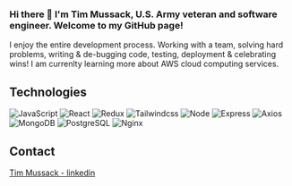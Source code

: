 <!-- <script src="https://platform.linkedin.com/badges/js/profile.js" async defer type="text/javascript"></script> -->

### Hi there 👋 I'm Tim Mussack, U.S. Army veteran and software engineer. Welcome to my GitHub page!

I enjoy the entire development process. Working with a team, solving hard problems, writing & de-bugging code, testing, deployment & celebrating wins! I am currenlty learning more about AWS cloud computing services.

## Technologies
![JavaScript](https://img.shields.io/badge/JavaScript-F7DF1E?style=for-the-badge&logo=javascript&logoColor=black)
![React](https://img.shields.io/badge/-React-61DAFB?logo=react&logoColor=white&style=for-the-badge)
![Redux](https://img.shields.io/badge/-Redux-764abc?logo=redux&logoColor=white&style=for-the-badge)
![Tailwindcss](https://img.shields.io/badge/-Tailwindcss-d3d3d3?logo=tailwindcss&logoColor=blue&style=for-the-badge)
![Node](https://img.shields.io/badge/-Node-9ACD32?logo=node.js&logoColor=white&style=for-the-badge)
![Express](https://img.shields.io/badge/-Express-DCDCDC?logo=express&logoColor=black&style=for-the-badge)
![Axios](https://img.shields.io/badge/-Axios-671ddf?logo=axios&logoColor=black&style=for-the-badge)
![MongoDB](https://img.shields.io/badge/-MongoDB-3FA037?logo=mongodb&logoColor=black&style=for-the-badge)
![PostgreSQL](https://img.shields.io/badge/PostgreSQL-316192?style=for-the-badge&logo=postgresql&logoColor=white)
![Nginx](https://img.shields.io/badge/-Nginx-white?logo=nginx&logoColor=green&style=for-the-badge)

## Contact
<div class="badge-base LI-profile-badge" data-locale="en_US" data-size="large" data-theme="dark" data-type="HORIZONTAL" data-vanity="timmussack" data-version="v1"><a class="badge-base__link LI-simple-link" href="https://www.linkedin.com/in/timmussack?trk=profile-badge">Tim Mussack - linkedin</a></div>
              
              
